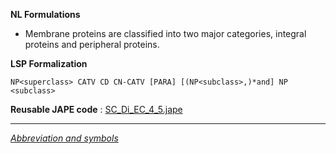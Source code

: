 __NL Formulations__ 



* Membrane proteins are classified into two major categories, integral proteins and peripheral proteins.


  

__LSP Formalization__ 




```
NP<superclass> CATV CD CN-CATV [PARA] [(NP<subclass>,)*and] NP <subclass>

```


__Reusable JAPE code__ 
 :
 [SC\_Di\_EC\_4\_5.jape](../../images/2/2e/SC_Di_EC_4_5.jape "SC Di EC 4 5.jape") 





---



_[Abbreviation and symbols](../../Community/LSPSymbols "Community:LSPSymbols")_